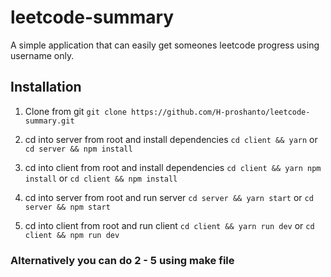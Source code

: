 # leetcode-summary
A simple application that can easily get someones leetcode progress using username only.

## Installation 

1. Clone from git 
    `git clone https://github.com/H-proshanto/leetcode-summary.git`

2. cd into server from root and install dependencies
    `cd client && yarn`
    or 
    `cd server && npm install`

3. cd into client from root and install dependencies
    `cd client && yarn npm install`
    or 
    `cd client && npm install`

4. cd into server from root and run server
    `cd server && yarn start`
    or 
    `cd server && npm start`

5. cd into client from root and run client
    `cd client && yarn run dev`
    or 
    `cd client && npm run dev`

<h3>Alternatively you can do 2 - 5 using make file</h3>
